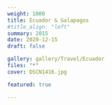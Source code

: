 ```yaml
---
weight: 1000
title: Ecuador & Galapagos
#title_align: "left"
summary: 2015 
date: 2020-12-15
draft: false

gallery: gallery/Travel/Ecuador
files: "*"
cover: DSCN1416.jpg

featured: true

---
```

